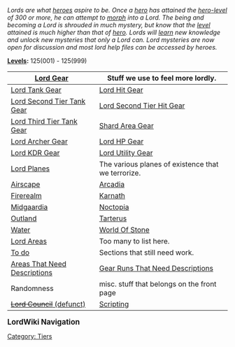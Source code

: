 *Lords are what [heroes](:Category:_Hero.md "wikilink") aspire to be.
Once a [hero](:Category:_Hero.md "wikilink") has attained the
[hero-level](Sublevel.md "wikilink") of 300 or more, he can attempt to
[morph](Morph.md "wikilink") into a Lord. The being and becoming a Lord
is shrouded in much mystery, but know that the
[level](Level.md "wikilink") attained is much higher than that of
[hero](:Category:_Hero.md "wikilink"). Lords will
[learn](Practice.md "wikilink") new knowledge and unlock new mysteries
that only a Lord can. Lord mysteries are now open for discussion and
most lord help files can be accessed by heroes.*

**[Levels](Level.md "wikilink"):** 125(001) - 125(999)

| [Lord Gear](:Category:Lord_Gear.md "wikilink")                                       | Stuff we use to feel more lordly.                                                            |
|--------------------------------------------------------------------------------------|----------------------------------------------------------------------------------------------|
| [Lord Tank Gear](:Category:_Lord_Tank_Gear.md "wikilink")                            | [Lord Hit Gear](:Category:_Lord_Hit_Gear.md "wikilink")                                      |
| [Lord Second Tier Tank Gear](:Category:_Lord_Second_Tier_Tank_Gear.md "wikilink")    | [Lord Second Tier Hit Gear](:Category:_Lord_Second_Tier_Hit_Gear.md "wikilink")              |
| [Lord Third Tier Tank Gear](:Category:_Lord_Third_Tier_Tank_Gear.md "wikilink")      | [Shard Area Gear](:Category:_Shard_Area_Gear.md "wikilink")                                  |
| [Lord Archer Gear](:Category:_Lord_Archer_Gear.md "wikilink")                        | [Lord HP Gear](:Category:_Lord_HP_Gear.md "wikilink")                                        |
| [Lord KDR Gear](:Category:_Lord_KDR_Gear.md "wikilink")                              | [Lord Utility Gear](:Category:_Lord_Utility_Gear.md "wikilink")                              |
| [Lord Planes](:Category:Lord_Planes.md "wikilink")                                   | The various planes of existence that we terrorize.                                           |
| [Airscape](:Category:Airscape.md "wikilink")                                         | [Arcadia](:Category:Arcadia.md "wikilink")                                                   |
| [Firerealm](:Category:Firerealm.md "wikilink")                                       | [Karnath](:Category:Karnath.md "wikilink")                                                   |
| [Midgaardia](:Category:Midgaardia.md "wikilink")                                     | [Noctopia](:Category:Noctopia.md "wikilink")                                                 |
| [Outland](:Category:Outland.md "wikilink")                                           | [Tarterus](:Category:Tarterus.md "wikilink")                                                 |
| [Water](:Category:Water.md "wikilink")                                               | [World Of Stone](:Category:World_Of_Stone.md "wikilink")                                     |
| [Lord Areas](:Category:Lord_Areas.md "wikilink")                                     | Too many to list here.                                                                       |
| [To do](:Category:Todo.md "wikilink")                                                | Sections that still need work.                                                               |
| [Areas That Need Descriptions](:Category:Areas_That_Need_Descriptions.md "wikilink") | [Gear Runs That Need Descriptions](:Category:Gear_Runs_That_Need_Descriptions.md "wikilink") |
| Randomness                                                                           | misc. stuff that belongs on the front page                                                   |
| [~~Lord Council~~ (defunct)](:Category:Lord_Council.md "wikilink")                   | [Scripting](:Category:Scripting.md "wikilink")                                               |

**<big>LordWiki Navigation</big>**

[Category: Tiers](Category:_Tiers "wikilink")
